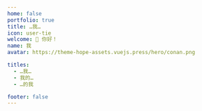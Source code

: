 ```yaml
---
home: false
portfolio: true
title: …我…
icon: user-tie
welcome: 👋 你好！
name: 我
avatar: https://theme-hope-assets.vuejs.press/hero/conan.png

titles:
  - …我…
  - 我的…
  - …的我

footer: false
---
```



